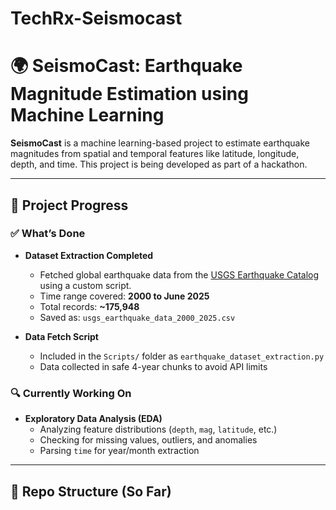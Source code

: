 # TechRx-Seismocast

# 🌍 SeismoCast: Earthquake Magnitude Estimation using Machine Learning

**SeismoCast** is a machine learning-based project to estimate earthquake magnitudes from spatial and temporal features like latitude, longitude, depth, and time. This project is being developed as part of a hackathon.

---

## 🚧 Project Progress

### ✅ What’s Done
- **Dataset Extraction Completed**
  - Fetched global earthquake data from the [USGS Earthquake Catalog](https://earthquake.usgs.gov/fdsnws/event/1/) using a custom script.
  - Time range covered: **2000 to June 2025**
  - Total records: **~175,948**
  - Saved as: `usgs_earthquake_data_2000_2025.csv`

- **Data Fetch Script**
  - Included in the `Scripts/` folder as `earthquake_dataset_extraction.py`
  - Data collected in safe 4-year chunks to avoid API limits

### 🔍 Currently Working On
- **Exploratory Data Analysis (EDA)**
  - Analyzing feature distributions (`depth`, `mag`, `latitude`, etc.)
  - Checking for missing values, outliers, and anomalies
  - Parsing `time` for year/month extraction

---

## 📁 Repo Structure (So Far)
